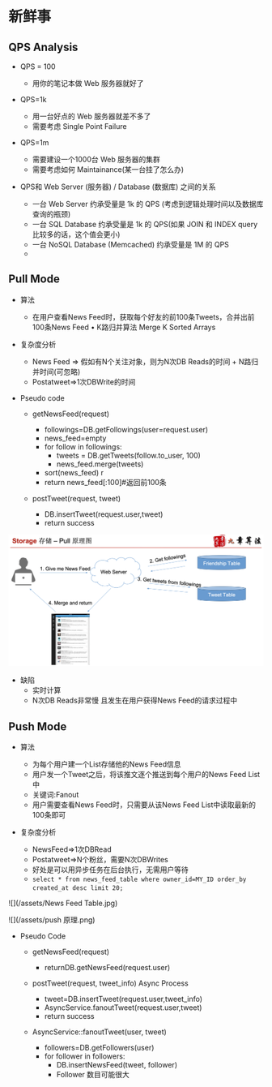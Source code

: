 # 新鲜事
## QPS Analysis
- QPS = 100  
	* 用你的笔记本做 Web 服务器就好了
- QPS=1k
	* 用一台好点的 Web 服务器就差不多了
	* 需要考虑 Single Point Failure
    
- QPS=1m
	* 需要建设一个1000台 Web 服务器的集群
	* 需要考虑如何 Maintainance(某一台挂了怎么办)

- QPS和 Web Server (服务器) / Database (数据库) 之间的关系
	* 一台 Web Server 约承受量是 1k 的 QPS (考虑到逻辑处理时间以及数据库查询的瓶颈)
	* 一台 SQL Database 约承受量是 1k 的 QPS(如果 JOIN 和 INDEX query比较多的话，这个值会更小)
	*  一台 NoSQL Database (Memcached) 约承受量是 1M 的 QPS
	* 
## Pull Mode
- 算法
	* 在用户查看News Feed时，获取每个好友的前100条Tweets，合并出前100条News Feed • K路归并算法 Merge K Sorted Arrays

- 复杂度分析  
	* News Feed => 假如有N个关注对象，则为N次DB Reads的时间 + N路归并时间(可忽略) 
	* Postatweet=>1次DBWrite的时间

- Pseudo code
	* getNewsFeed(request)  
		* followings=DB.getFollowings(user=request.user) 
		* news_feed=empty  
		* for follow in followings:
			* tweets = DB.getTweets(follow.to_user, 100)
			* news_feed.merge(tweets)
		* sort(news_feed)  r
		* return news_feed[:100]#返回前100条
		
	* postTweet(request, tweet)  
		* DB.insertTweet(request.user,tweet)
		* return success


![](/assets/pull原理.png)

- 缺陷
	* 实时计算
	* N次DB Reads非常慢 且发生在用户获得News Feed的请求过程中

## Push Mode
-  算法  
	* 为每个用户建一个List存储他的News Feed信息  
	* 用户发一个Tweet之后，将该推文逐个推送到每个用户的News Feed List中
	* 关键词:Fanout  
	* 用户需要查看News Feed时，只需要从该News Feed List中读取最新的100条即可

- 复杂度分析  	
	* NewsFeed=>1次DBRead  
	* Postatweet=>N个粉丝，需要N次DBWrites
	* 好处是可以用异步任务在后台执行，无需用户等待
	* ```select * from news_feed_table where owner_id=MY_ID order_by created_at desc limit 20;```
	
![](/assets/News Feed Table.jpg)  

![](/assets/push 原理.png)

- Pseudo Code
	* getNewsFeed(request)
		* returnDB.getNewsFeed(request.user)
	
	* postTweet(request, tweet_info)   Async Process
		* tweet=DB.insertTweet(request.user,tweet_info) 
		* AsyncService.fanoutTweet(request.user,tweet)  
		* return success
	
	* AsyncService::fanoutTweet(user, tweet) 
		* followers=DB.getFollowers(user)  
		* for follower in followers:
			* DB.insertNewsFeed(tweet, follower)
			* Follower 数目可能很大